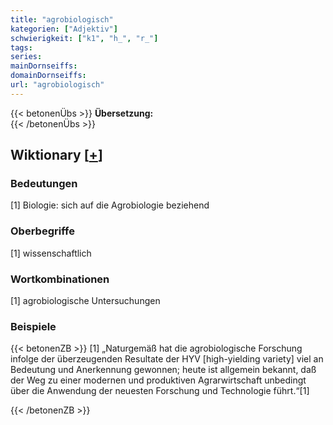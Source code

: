 ```yaml
---
title: "agrobiologisch"
kategorien: ["Adjektiv"]
schwierigkeit: ["k1", "h_", "r_"]
tags:
series:
mainDornseiffs:
domainDornseiffs:
url: "agrobiologisch"
---
```


{{< betonenÜbs >}}
**Übersetzung:**  
{{< /betonenÜbs >}}

## Wiktionary [[+](https://de.wiktionary.org/wiki/agrobiologisch)]

### Bedeutungen
[1] Biologie: sich auf die Agrobiologie beziehend  

### Oberbegriffe
[1] wissenschaftlich  

### Wortkombinationen
[1] agrobiologische Untersuchungen  

### Beispiele
{{< betonenZB >}}
[1] „Naturgemäß hat die agrobiologische Forschung infolge der überzeugenden Resultate der HYV [high-yielding variety] viel an Bedeutung und Anerkennung gewonnen; heute ist allgemein bekannt, daß der Weg zu einer modernen und produktiven Agrarwirtschaft unbedingt über die Anwendung der neuesten Forschung und Technologie führt.“[1]  

{{< /betonenZB >}}


